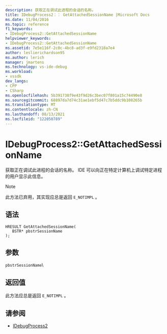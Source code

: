 ```yaml
---
description: 获取正在调试此进程的会话的名称。
title: IDebugProcess2：： GetAttachedSessionName |Microsoft Docs
ms.date: 11/04/2016
ms.topic: reference
f1_keywords:
- IDebugProcess2::GetAttachedSessionName
helpviewer_keywords:
- IDebugProcess2::GetAttachedSessionName
ms.assetid: 7e5e116f-2c0c-4bc8-ad3f-e9fd2318a7e4
author: leslierichardson95
ms.author: lerich
manager: jmartens
ms.technology: vs-ide-debug
ms.workload:
- vssdk
dev_langs:
- CPP
- CSharp
ms.openlocfilehash: 5b391738f9e43f9d26c3bec07f801a15c74490e8
ms.sourcegitcommit: 68897da7d74c31ae1ebf5d47c7b5ddc9b108265b
ms.translationtype: MT
ms.contentlocale: zh-CN
ms.lasthandoff: 08/13/2021
ms.locfileid: "122050789"
---
```

# <a name="idebugprocess2getattachedsessionname"></a>IDebugProcess2::GetAttachedSessionName
获取正在调试此进程的会话的名称。 IDE 可以向正在特定计算机上调试特定进程的用户显示此信息。

> [!NOTE]
> 此方法已弃用，其实现应总是返回 `E_NOTIMPL` 。

## <a name="syntax"></a>语法

```
HRESULT GetAttachedSessionName(
   BSTR* pbstrSessionName
);
```

## <a name="parameters"></a>参数
`pbstrSessionName`\

## <a name="return-value"></a>返回值
 此方法应总是返回 `E_NOTIMPL` 。

## <a name="see-also"></a>请参阅
- [IDebugProcess2](../../../extensibility/debugger/reference/idebugprocess2.md)
